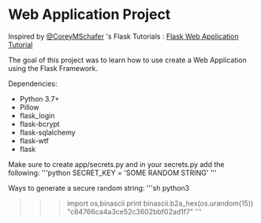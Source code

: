 # Web Application Project

Inspired by [@CoreyMSchafer](https://github.com/CoreyMSchafer) 's Flask Tutorials : [Flask Web Application Tutorial](https://www.youtube.com/playlist?list=PL-osiE80TeTs4UjLw5MM6OjgkjFeUxCYH)

The goal of this project was to learn how to use create a Web Application using the Flask Framework.

Dependencies:
- Python 3.7+
- Pillow
- flask_login
- flask-bcrypt
- flask-sqlalchemy
- flask-wtf
- flask

Make sure to create app/secrets.py and in your secrets.py add the following:
'''python
SECRET_KEY = 'SOME RANDOM STRING'
'''

Ways to generate a secure random string:
'''sh
python3
>>> import os,binascii
>>> print binascii.b2a_hex(os.urandom(15))
"c84766ca4a3ce52c3602bbf02ad1f7"
'''

